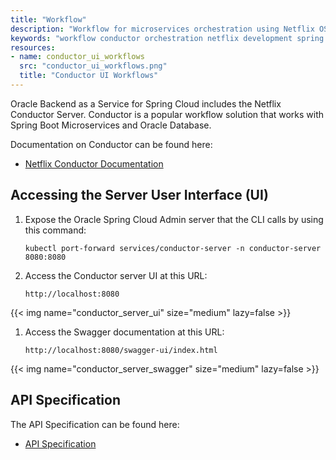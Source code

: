 ```yaml
---
title: "Workflow"
description: "Workflow for microservices orchestration using Netflix OSS Conductor in Oracle Backend for Spring Boot and Microservices"
keywords: "workflow conductor orchestration netflix development spring springboot microservices development oracle backend"
resources:
- name: conductor_ui_workflows
  src: "conductor_ui_workflows.png"
  title: "Conductor UI Workflows"
---
```


Oracle Backend as a Service for Spring Cloud includes the Netflix Conductor Server. Conductor is a popular workflow solution that
works with Spring Boot Microservices and Oracle Database.

Documentation on Conductor can be found here:

* [Netflix Conductor Documentation](https://conductor.netflix.com/)

## Accessing the Server User Interface (UI)

1. Expose the Oracle Spring Cloud Admin server that the CLI calls by using this command:

    ```shell
    kubectl port-forward services/conductor-server -n conductor-server 8080:8080
    ```

1. Access the Conductor server UI at this URL:

    ```shell
    http://localhost:8080
    ```

<!-- spellchecker-disable -->
{{< img name="conductor_server_ui" size="medium" lazy=false >}}
<!-- spellchecker-enable -->

1. Access the Swagger documentation at this URL:

    ```shell
    http://localhost:8080/swagger-ui/index.html
    ```

<!-- spellchecker-disable -->
{{< img name="conductor_server_swagger" size="medium" lazy=false >}}
<!-- spellchecker-enable -->

## API Specification

The API Specification can be found here:

* [API Specification](https://conductor.netflix.com/apispec.html)
